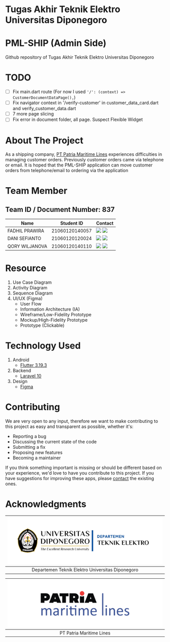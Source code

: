 # Tugas Akhir Teknik Elektro Universitas Diponegoro

# PML-SHIP (Admin Side)
Github repository of Tugas Akhir Teknik Elektro Universitas Diponegoro

# TODO
- [ ] Fix main.dart route (For now I used `'/': (context) => CustomerDocumentDataPage(),`)
- [ ] Fix navigator context in '/verify-customer' in customer_data_card.dart and verify_customer_data.dart
- [ ] 7 more page slicing
- [ ] Fix error in document folder, all page. Suspect Flexible Widget

# About The Project
As a shipping company, [PT Patria Maritime Lines](https://pml.co.id/) experiences difficulties in managing customer orders. Previously customer orders came via telephone or email. It is hoped that the PML-SHIP application can move customer orders from telephone/email to ordering via the application

# Team Member
## Team ID / Document Number: 837
| Name | Student ID | Contact |
| --- | --- | --- |
| FADHIL PRAWIRA | 21060120140057 | <a href="https://www.linkedin.com/in/fadhilprawira/"><img src="https://img.shields.io/badge/LinkedIn-0077B5?style=for-the-badge&logo=linkedin&logoColor=white" /></a> <a href="https://github.com/FadhilPrawira/"><img src="https://img.shields.io/badge/GitHub-100000?style=for-the-badge&logo=github&logoColor=white" /></a> |
| DANI SEFIANTO | 21060120120024 | <a href="https://www.linkedin.com/in/dani-sefianto-b0164a159/"><img src="https://img.shields.io/badge/LinkedIn-0077B5?style=for-the-badge&logo=linkedin&logoColor=white" /></a> <a href="https://github.com/danisefianto/"><img src="https://img.shields.io/badge/GitHub-100000?style=for-the-badge&logo=github&logoColor=white" /></a> |
| QORY WILJANOVA | 21060120140110 | <a href="https://www.linkedin.com/in/qory-wiljanova-427a9915a/"><img src="https://img.shields.io/badge/LinkedIn-0077B5?style=for-the-badge&logo=linkedin&logoColor=white" /></a> <a href="https://github.com/qorywljnv/"><img src="https://img.shields.io/badge/GitHub-100000?style=for-the-badge&logo=github&logoColor=white" /></a> |

<!-- reference https://github.com/alexandresanlim/Badges4-README.md-Profile -->

# Resource
1. Use Case Diagram
2. Activity Diagram
3. Sequence Diagram
4. UI/UX (Figma)
    - User Flow
    - Information Architecture (IA)
    - Wireframe/Low-Fidelity Prototype
    - Mockup/High-Fidelity Prototype
    - Prototype (Clickable)

# Technology Used
1. Android
    - [Flutter 3.19.3](https://flutter.dev/)
2. Backend
    - [Laravel 10](https://laravel.com/)
3. Design
    - [Figma](https://www.figma.com/)

# Contributing
We are very open to any input, therefore we want to make contributing to this project as easy and transparent as possible, whether it's:

- Reporting a bug
- Discussing the current state of the code
- Submitting a fix
- Proposing new features
- Becoming a maintainer

If you think something important is missing or should be different based on your experience, we'd love to have you contribute to this project. If you have suggestions for improving these apps, please [contact](https://github.com/fadhilprawira/pml_ship_admin#team-member) the existing ones.

# Acknowledgments
|<img src="assets-readme/teknik-elektro-undip.png" alt="Departemen Teknik Elektro Universitas Diponegoro">|
|:--:|
|Departemen Teknik Elektro Universitas Diponegoro|

|<img src="assets-readme/patria-logo.png" alt="PT Patria Maritime Lines">|
|:--:|
|PT Patria Maritime Lines|